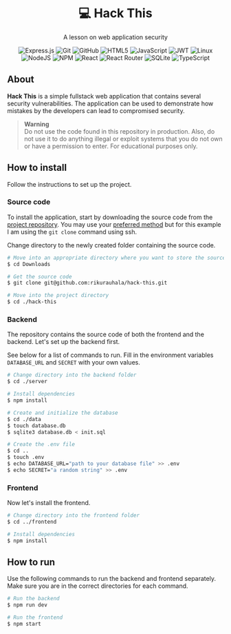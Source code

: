 <h1 align="center">💻 Hack This</h1>

<div align="center">

A lesson on web application security

</div>

<div align="center">

![Express.js](https://img.shields.io/badge/express.js-%23404d59.svg?style=for-the-badge&logo=express&logoColor=%2361DAFB)
![Git](https://img.shields.io/badge/git-%23F05033.svg?style=for-the-badge&logo=git&logoColor=white)
![GitHub](https://img.shields.io/badge/github-%23121011.svg?style=for-the-badge&logo=github&logoColor=white)
![HTML5](https://img.shields.io/badge/html5-%23E34F26.svg?style=for-the-badge&logo=html5&logoColor=white)
![JavaScript](https://img.shields.io/badge/javascript-%23323330.svg?style=for-the-badge&logo=javascript&logoColor=%23F7DF1E)
![JWT](https://img.shields.io/badge/JWT-black?style=for-the-badge&logo=JSON%20web%20tokens)
![Linux](https://img.shields.io/badge/Linux-FCC624?style=for-the-badge&logo=linux&logoColor=black)
![NodeJS](https://img.shields.io/badge/node.js-6DA55F?style=for-the-badge&logo=node.js&logoColor=white)
![NPM](https://img.shields.io/badge/NPM-%23CB3837.svg?style=for-the-badge&logo=npm&logoColor=white)
![React](https://img.shields.io/badge/react-%2320232a.svg?style=for-the-badge&logo=react&logoColor=%2361DAFB)
![React Router](https://img.shields.io/badge/React_Router-CA4245?style=for-the-badge&logo=react-router&logoColor=white)
![SQLite](https://img.shields.io/badge/sqlite-%2307405e.svg?style=for-the-badge&logo=sqlite&logoColor=white)
![TypeScript](https://img.shields.io/badge/typescript-%23007ACC.svg?style=for-the-badge&logo=typescript&logoColor=white)

</div>

## About

**Hack This** is a simple fullstack web application that contains several security vulnerabilities. The application can be used to demonstrate how mistakes by the developers can lead to compromised security.

> **Warning**  
> Do not use the code found in this repository in production. Also, do not use it to do anything illegal or exploit systems that you do not own or have a permission to enter. For educational purposes only.

## How to install

Follow the instructions to set up the project.

### Source code

To install the application, start by downloading the source code from the [project repository](https://github.com/rikurauhala/hack-this). You may use your [preferred method](https://docs.github.com/en/repositories/creating-and-managing-repositories/cloning-a-repository) but for this example I am using the `git clone` command using ssh.

Change directory to the newly created folder containing the source code.

```bash
# Move into an appropriate directory where you want to store the source code
$ cd Downloads

# Get the source code
$ git clone git@github.com:rikurauhala/hack-this.git

# Move into the project directory
$ cd ./hack-this
```

### Backend

The repository contains the source code of both the frontend and the backend. Let's set up the backend first.

See below for a list of commands to run. Fill in the environment variables `DATABASE_URL` and `SECRET` with your own values.

```bash
# Change directory into the backend folder
$ cd ./server

# Install dependencies
$ npm install

# Create and initialize the database
$ cd ./data
$ touch database.db
$ sqlite3 database.db < init.sql

# Create the .env file
$ cd ..
$ touch .env
$ echo DATABASE_URL="path to your database file" >> .env
$ echo SECRET="a random string" >> .env
```

### Frontend

Now let's install the frontend.

```bash
# Change directory into the frontend folder
$ cd ../frontend

# Install dependencies
$ npm install
```

## How to run

Use the following commands to run the backend and frontend separately. Make sure you are in the correct directories for each command.

```bash
# Run the backend
$ npm run dev

# Run the frontend
$ npm start
```
